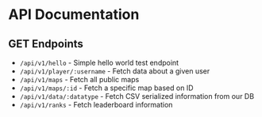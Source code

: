 # API Documentation
## GET Endpoints
- `/api/v1/hello` - Simple hello world test endpoint
- `/api/v1/player/:username` - Fetch data about a given user
- `/api/v1/maps` - Fetch all public maps
- `/api/v1/maps/:id` - Fetch a specific map based on ID
- `/api/v1/data/:datatype` - Fetch CSV serialized information from our DB
- `/api/v1/ranks` - Fetch leaderboard information
